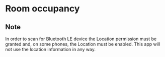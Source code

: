 # Room occupancy

## Note

In order to scan for Bluetooth LE device the Location permission must be granted and, on some phones, 
the Location must be enabled. This app will not use the location information in any way.